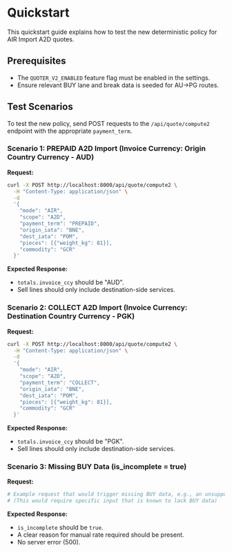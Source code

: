 # Quickstart

This quickstart guide explains how to test the new deterministic policy for AIR Import A2D quotes.

## Prerequisites

- The `QUOTER_V2_ENABLED` feature flag must be enabled in the settings.
- Ensure relevant BUY lane and break data is seeded for AU->PG routes.

## Test Scenarios

To test the new policy, send POST requests to the `/api/quote/compute2` endpoint with the appropriate `payment_term`.

### Scenario 1: PREPAID A2D Import (Invoice Currency: Origin Country Currency - AUD)

**Request:**

```bash
curl -X POST http://localhost:8000/api/quote/compute2 \
  -H "Content-Type: application/json" \
  -d 
  '{ 
    "mode": "AIR",
    "scope": "A2D",
    "payment_term": "PREPAID",
    "origin_iata": "BNE",
    "dest_iata": "POM",
    "pieces": [{"weight_kg": 81}],
    "commodity": "GCR"
  }'
```

**Expected Response:**

- `totals.invoice_ccy` should be "AUD".
- Sell lines should only include destination-side services.

### Scenario 2: COLLECT A2D Import (Invoice Currency: Destination Country Currency - PGK)

**Request:**

```bash
curl -X POST http://localhost:8000/api/quote/compute2 \
  -H "Content-Type: application/json" \
  -d 
  '{ 
    "mode": "AIR",
    "scope": "A2D",
    "payment_term": "COLLECT",
    "origin_iata": "BNE",
    "dest_iata": "POM",
    "pieces": [{"weight_kg": 81}],
    "commodity": "GCR"
  }'
```

**Expected Response:**

- `totals.invoice_ccy` should be "PGK".
- Sell lines should only include destination-side services.

### Scenario 3: Missing BUY Data (is_incomplete = true)

**Request:**

```bash
# Example request that would trigger missing BUY data, e.g., an unsupported lane or break
# (This would require specific input that is known to lack BUY data)
```

**Expected Response:**

- `is_incomplete` should be `true`.
- A clear reason for manual rate required should be present.
- No server error (500).


